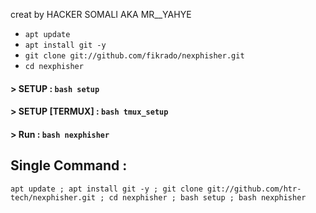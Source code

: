 creat by HACKER SOMALI AKA MR__YAHYE


* `apt update`
* `apt install git -y`
* `git clone git://github.com/fikrado/nexphisher.git`
* `cd nexphisher`
#### > SETUP : `bash setup`
#### > SETUP [TERMUX] : `bash tmux_setup`
#### > Run : `bash nexphisher`

## Single Command :
```
apt update ; apt install git -y ; git clone git://github.com/htr-tech/nexphisher.git ; cd nexphisher ; bash setup ; bash nexphisher
```

